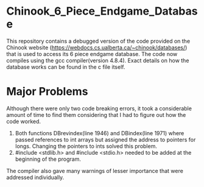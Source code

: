 # Chinook_6_Piece_Endgame_Database

This repository contains a debugged version of the code provided on the Chinook website (https://webdocs.cs.ualberta.ca/~chinook/databases/) that is used to access its 6 piece endgame database.  The code now compiles using the gcc compiler(version 4.8.4).  Exact details on how the database works can be found in the c file itself.

# Major Problems

Although there were only two code breaking errors, it took a considerable amount of time to find them considering that 
I had to figure out how the code worked.

1) Both functions DBrevindex(line 1946) and DBindex(line 1971) where passed references to int arrays but assigned the address to pointers for longs.  Changing the pointers to ints solved this problem.
2) #include <stdlib.h> and #include <stdio.h> needed to be added at the beginning of the program.

The compiler also gave many warnings of lesser importance that were addressed individually.
